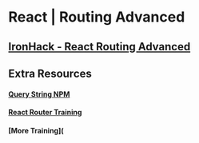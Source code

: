 # React |  Routing Advanced

## [IronHack - React Routing Advanced](http://learn.ironhack.com/#/learning_unit/7699)


## Extra Resources

#### [Query String NPM](https://www.npmjs.com/package/query-string)

#### [React Router Training](https://reacttraining.com/react-router)

#### [More Training](
